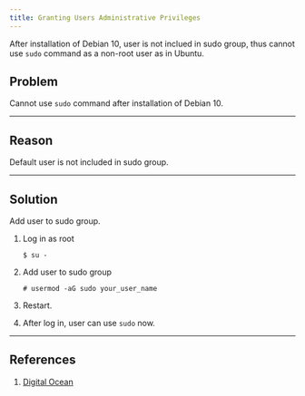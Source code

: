 ```yaml
---
title: Granting Users Administrative Privileges
---
```


After installation of Debian 10, user is not inclued in sudo group, thus cannot use `sudo` command as a non-root user as in Ubuntu.

<!--truncate-->
## Problem
Cannot use `sudo` command after installation of Debian 10.

---

## Reason
Default user is not included in sudo group.

---

## Solution
Add user to sudo group.

1. Log in as root
    ```
    $ su -
    ```

2. Add user to sudo group
    ```
    # usermod -aG sudo your_user_name
    ```

3. Restart.

4. After log in, user can use `sudo` now.

---

## References

1. [Digital Ocean](https://www.digitalocean.com/community/tutorials/how-to-add-delete-and-grant-sudo-privileges-to-users-on-a-debian-vps)